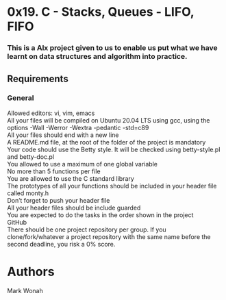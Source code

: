 <h1>0x19. C - Stacks, Queues - LIFO, FIFO</h1>
<h3>This is a Alx project given to us to enable us put what we have learnt on data structures and algorithm into practice.</h3>


<h2>Requirements</h2>

<h3>General</h3>
<p>Allowed editors: vi, vim, emacs
<br>All your files will be compiled on Ubuntu 20.04 LTS using gcc, using the options -Wall -Werror -Wextra -pedantic -std=c89
<br>All your files should end with a new line
<br>A README.md file, at the root of the folder of the project is mandatory
<br>Your code should use the Betty style. It will be checked using betty-style.pl and betty-doc.pl
<br>You allowed to use a maximum of one global variable
<br>No more than 5 functions per file
<br>You are allowed to use the C standard library
<br>The prototypes of all your functions should be included in your header file called monty.h
<br>Don’t forget to push your header file
<br>All your header files should be include guarded
<br>You are expected to do the tasks in the order shown in the project
<br>GitHub
<br>There should be one project repository per group. If you clone/fork/whatever a project repository with the same name before the second deadline, you risk a 0% score.</p>


<h1>Authors</h1>
<p>Mark Wonah</p>

